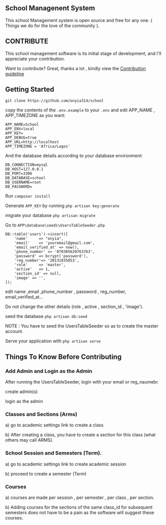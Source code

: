 ## School Managenent System
This school Management system is open source and free for any one. ( Things we do for the love of the community ).

## CONTRIBUTE
This school management software is its initial stage of development, and I'll appreciate your contribution. 

Want to contribute? Great, thanks a lot , kindly view the [Contribution guideline](https://github.com/onyia314/school/blob/master/CONTRIBUTING.md)


## Getting Started

```git clone https://github.com/onyia314/school```

copy the contents of the  ```.env.example``` to  your ```.env``` and edit APP_NAME , APP_TIMEZONE as you want:

```
APP_NAME=School
APP_ENV=local
APP_KEY=
APP_DEBUG=true
APP_URL=http://localhost
APP_TIMEZONE = 'Africa/Lagos'

```
And the database details according to your database environment:

```
DB_CONNECTION=mysql
DB_HOST=127.0.0.1
DB_PORT=3306
DB_DATABASE=school
DB_USERNAME=root
DB_PASSWORD=

```
Run ```composer install```

Generate `APP_KEY` by running ```php artisan key:generate ```

migrate your database ```php artisan migrate```

Go to ```APP\database\seeds\UsersTableSeeder.php``` 

```
DB::table('users')->insert([
    'name'     => "onyia",
    'email'    => 'youremail@gmail.com',
    'email_verified_at' => now(),
    'phone_number' => '070305620763763',
    'password' => bcrypt('password'),
    'reg_number'=> '20131835853',
    'role'     => 'master',
    'active'   => 1,
    'section_id' => null,
    'image' => '',
]);

```
edit name ,email ,phone_number , password , reg_number, email_verified_at...

Do not change the other details (role , active , section_id , 'image').

seed the database ```php artisan db:seed```

NOTE : You have to seed the UsersTableSeeder so as to create the master account.

Serve your application with ```php artisan serve```

## Things To Know Before Contributing

### Add Admin and Login as the Admin
After running the UsersTableSeeder, login with your email or reg_naumebr.

create admin(s)

login as the admin

### Classes and Sections (Arms) 
a) go to academic settings link to create a class 

b) After creating a class, you have to create a section for this class (what others may call ARMS).

### School Session and Semesters (Term).
a)  go to academic settings link to create academic session

b) proceed to create a semester (Term)

### Courses
a) courses are made per session , per semester , per class , per section.

b) Adding courses for the sections of the same class_id for subsequent semesters does not have to be a pain as the software will suggest these courses.
